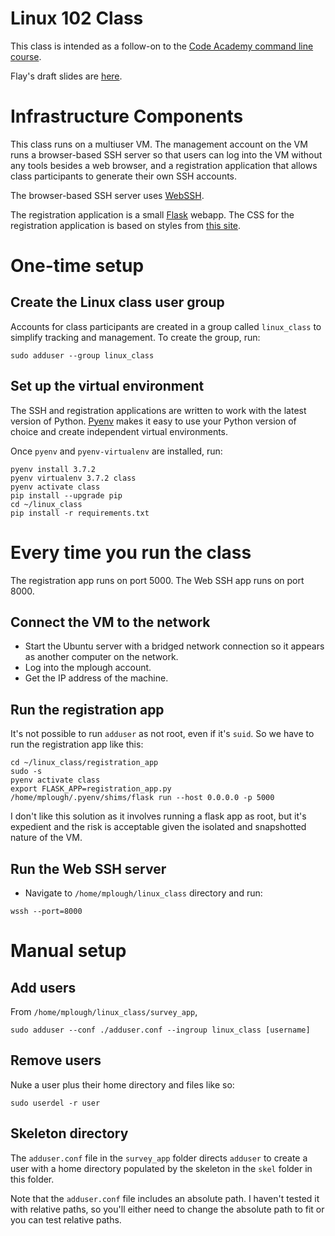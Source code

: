 # Linux 102 Class
This class is intended as a follow-on to the [Code Academy command line
course](https://www.codecademy.com/learn/learn-the-command-line).

Flay's draft slides are
[here](https://docs.google.com/presentation/d/1dG1hlHACDqVnNHmp1q0ZpJGPUYW2xI-qqSoXgHMFq18/edit#slide=id.g1b3d4c385b_1_25).

# Infrastructure Components
This class runs on a multiuser VM.  The management account on the VM runs a
browser-based SSH server so that users can log into the VM without any tools
besides a web browser, and a registration application that allows class
participants to generate their own SSH accounts.

The browser-based SSH server uses [WebSSH](https://pypi.org/project/webssh/).

The registration application is a small [Flask](http://flask.pocoo.org/)
webapp.  The CSS for the registration application is based on styles from [this
site](http://bettermotherfuckingwebsite.com/).

# One-time setup

## Create the Linux class user group
Accounts for class participants are created in a group called `linux_class` to
simplify tracking and management.  To create the group, run:

```
sudo adduser --group linux_class
```

## Set up the virtual environment
The SSH and registration applications are written to work with the latest
version of Python.  [Pyenv](https://github.com/pyenv/pyenv) makes it easy to
use your Python version of choice and create independent virtual environments.

Once `pyenv` and `pyenv-virtualenv` are installed, run:

```
pyenv install 3.7.2
pyenv virtualenv 3.7.2 class
pyenv activate class
pip install --upgrade pip
cd ~/linux_class
pip install -r requirements.txt
```

# Every time you run the class
The registration app runs on port 5000.
The Web SSH app runs on port 8000.

## Connect the VM to the network
* Start the Ubuntu server with a bridged network connection so it appears as
  another computer on the network.
* Log into the mplough account.
* Get the IP address of the machine.

## Run the registration app
It's not possible to run `adduser` as not root, even if it's `suid`.  So we
have to run the registration app like this:

```
cd ~/linux_class/registration_app
sudo -s
pyenv activate class
export FLASK_APP=registration_app.py
/home/mplough/.pyenv/shims/flask run --host 0.0.0.0 -p 5000
```

I don't like this solution as it involves running a flask app as root, but it's
expedient and the risk is acceptable given the isolated and snapshotted nature
of the VM.

## Run the Web SSH server
* Navigate to `/home/mplough/linux_class` directory and run:

```
wssh --port=8000
```


# Manual setup
## Add users

From `/home/mplough/linux_class/survey_app`,

```
sudo adduser --conf ./adduser.conf --ingroup linux_class [username]
```

## Remove users
Nuke a user plus their home directory and files like so:

```
sudo userdel -r user
```

## Skeleton directory
The `adduser.conf` file in the `survey_app` folder directs `adduser` to create
a user with a home directory populated by the skeleton in the `skel` folder in
this folder.

Note that the `adduser.conf` file includes an absolute path.  I haven't tested
it with relative paths, so you'll either need to change the absolute path to
fit or you can test relative paths.
